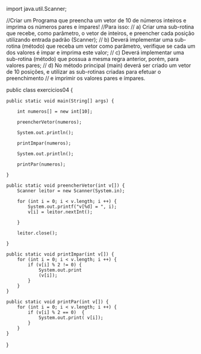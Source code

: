 import java.util.Scanner;

//Criar um Programa que preencha um vetor de 10 de números inteiros e imprima os números pares e ímpares!
//Para isso:
// a) Criar uma sub-rotina que recebe, como parâmetro, o vetor de inteiros, e preencher cada posição utilizando entrada padrão (Scanner);
// b) Deverá implementar uma sub-rotina (método) que receba um vetor como parâmetro, verifique se cada um dos valores é ímpar e imprima este valor;
// c) Deverá implementar uma sub-rotina (método) que possua a mesma regra anterior, porém, para valores pares;
// d) No método principal (main) deverá ser criado um vetor de 10 posições, e utilizar as sub-rotinas criadas para efetuar o preenchimento 
// e imprimir os valores pares e ímpares.

public class exercicios04 {

	public static void main(String[] args) {
		
		int numeros[] = new int[10];
		
		preencherVetor(numeros);
		
		System.out.println();
		
		printImpar(numeros);
		
		System.out.println();
		
		printPar(numeros);
		
	}
	
	public static void preencherVetor(int v[]) {
		Scanner leitor = new Scanner(System.in);
		
		for (int i = 0; i < v.length; i ++) {
			System.out.printf("v[%d] = ", i);
			v[i] = leitor.nextInt();
			
		}
		
		leitor.close();
				
	}
	
	public static void printImpar(int v[]) {
		for (int i = 0; i < v.length; i ++) {
			if (v[i] % 2 != 0) {
				System.out.print
				(v[i]);
			}
		}
	}
	
	public static void printPar(int v[]) {
		for (int i = 0; i < v.length; i ++) {
			if (v[i] % 2 == 0)  {
				System.out.print( v[i]);
			}	
		}
	}
}
